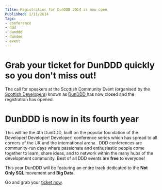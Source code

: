 ```yaml
---
Title: Registration for DunDDD 2014 is now open
Published: 1/11/2014
Tags:
- conference
- ddd
- dunddd
- dundee
- event
---
```


# Grab your ticket for DunDDD quickly so you don't miss out!

The call for speakers at the Scottish Community Event (organised by the [Scottish Developers](http://scottishdevelopers.com/)) known as [DunDDD ](http://dun.dddscotland.co.uk/speaker)has now closed and the registration has opened.

# DunDDD is now in its fourth year

This will be the 4th DunDDD, built on the popular foundation of the Developer! Developer! Developer! conference series which has spread to all corners of the UK and the international arena.  DDD conferences are community-run days where passionate and enthusiastic people come together to learn, share ideas, and to network within the many hubs of the development community. Best of all DDD events are **free** to everyone!

This year DunDDD will be featuring an entire track dedicated to the **Not Only SQL** movement and **Big Data**.

Go and grab your [ticket now](http://dun.dddscotland.co.uk/registration).
